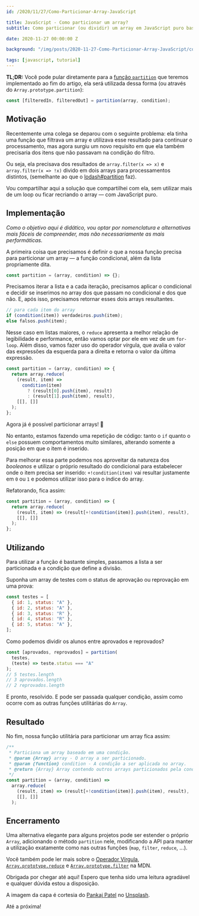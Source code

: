 ```yaml
---
id: /2020/11/27/Como-Particionar-Array-JavaScript

title: JavaScript - Como particionar um array?
subtitle: Como particionar (ou dividir) um array em JavaScript puro baseado em um filtro condicional

date: 2020-11-27 00:00:00 Z

background: "/img/posts/2020-11-27-Como-Particionar-Array-JavaScript/cover.jpg"

tags: [javascript, tutorial]
---
```


**TL;DR:** Você pode pular diretamente para a [função `partition`](#resultado) que teremos implementado ao fim do artigo, ela será utilizada dessa forma (ou através do `Array.prototype.partition`):

```javascript
const [filteredIn, filteredOut] = partition(array, condition);
```

## Motivação

Recentemente uma colega se deparou com o seguinte problema: ela tinha uma função que filtrava um array e utilizava esse resultado para continuar o processamento, mas agora surgiu um novo requisito em que ela também precisaria dos itens que não passavam na condição do filtro.

Ou seja, ela precisava dos resultados de `array.filter(x => x)` e `array.filter(x => !x)` divido em dois arrays para processamentos distintos, (semelhante ao que o [lodash#partition](https://lodash.com/docs/4.17.15#partition) faz).

Vou compartilhar aqui a solução que compartilhei com ela, sem utilizar mais de um loop ou ficar recriando o array — com JavaScript puro.

## Implementação

_Como o objetivo aqui é didático, vou optar por nomenclatura e alternativas mais fáceis de compreender, mas não necessariamente as mais performáticas._

A primeira coisa que precisamos é definir o que a nossa função precisa para particionar um array — a função condicional, além da lista propriamente dita.

```javascript
const partition = (array, condition) => {};
```

Precisamos iterar a lista e a cada iteração, precisamos aplicar o condicional e decidir se inserimos no array dos que passam no condicional e dos que não. E, após isso, precisamos retornar esses dois arrays resultantes.

```javascript
// para cada item do array
if (condition(item)) verdadeiros.push(item);
else falsos.push(item);
```

Nesse caso em listas maiores, o `reduce` apresenta a melhor relação de legibilidade e performance, então vamos optar por ele em vez de um `for-loop`. Além disso, vamos fazer uso do operador vírgula, que avalia o valor das expressões da esquerda para a direita e retorna o valor da última expressão.

```javascript
const partition = (array, condition) => {
  return array.reduce(
    (result, item) =>
      condition(item)
        ? (result[0].push(item), result)
        : (result[1].push(item), result),
    [[], []]
  );
};
```

Agora já é possível particionar arrays! 🙂

No entanto, estamos fazendo uma repetição de código: tanto o `if` quanto o `else` possuem comportamentos muito similares, alterando somente a posição em que o item é inserido.

Para melhorar essa parte podemos nos aproveitar da natureza dos _booleanos_ e utilizar o próprio resultado do condicional para estabelecer onde o item precisa ser inserido: `+!condition(item)` vai resultar justamente em `0` ou `1` e podemos utilizar isso para o índice do array.

Refatorando, fica assim:

```javascript
const partition = (array, condition) => {
  return array.reduce(
    (result, item) => (result[+!condition(item)].push(item), result),
    [[], []]
  );
};
```

## Utilizando

Para utilizar a função é bastante simples, passamos a lista a ser particionada e a condição que define a divisão.

Suponha um array de testes com o status de aprovação ou reprovação em uma prova:

```javascript
const testes = [
  { id: 1, status: "A" },
  { id: 2, status: "A" },
  { id: 3, status: "R" },
  { id: 4, status: "R" },
  { id: 5, status: "A" },
];
```

Como podemos dividir os alunos entre aprovados e reprovados?

```javascript
const [aprovados, reprovados] = partition(
  testes,
  (teste) => teste.status === "A"
);
// 5 testes.length
// 3 aprovados.length
// 2 reprovados.length
```

E pronto, resolvido. E pode ser passada qualquer condição, assim como ocorre com as outras funções utilitárias do `Array`.

## Resultado

No fim, nossa função utilitária para particionar um array fica assim:

```javascript
/**
 * Particiona um array baseado em uma condição.
 * @param {Array} array - O array a ser particionado.
 * @param {function} condition - A condição a ser aplicada no array.
 * @return {Array} Array contendo outros arrays particionados pela condição.
 */
const partition = (array, condition) =>
  array.reduce(
    (result, item) => (result[+!condition(item)].push(item), result),
    [[], []]
  );
```

## Encerramento

Uma alternativa elegante para alguns projetos pode ser estender o próprio `Array`, adicionando o método `partition` nele, modificando a API para manter a utilização exatamente como nas outras funções (`map`, `filter`, `reduce`, ...).

Você também pode ler mais sobre o [Operador Vírgula](https://developer.mozilla.org/pt-BR/docs/Web/JavaScript/Reference/Operators/Operador_Virgula), [`Array.prototype.reduce`](https://developer.mozilla.org/en-US/docs/Web/JavaScript/Reference/Global_Objects/Array/reduce) e [`Array.prototype.filter`](https://developer.mozilla.org/pt-BR/docs/Web/JavaScript/Reference/Global_Objects/Array/filtro) na MDN.

Obrigada por chegar até aqui! Espero que tenha sido uma leitura agradável e qualquer dúvida estou a disposição.

A imagem da capa é cortesia do [Pankaj Patel](https://unsplash.com/@pankajpatel?utm_source=unsplash&utm_medium=referral&utm_content=creditCopyText) no [Unsplash](https://unsplash.com/s/photos/javascript?utm_source=unsplash&utm_medium=referral&utm_content=creditCopyText).

Até a próxima!
